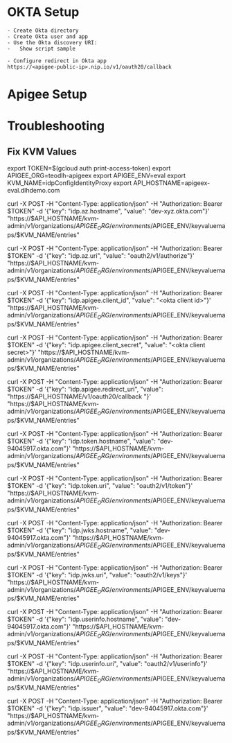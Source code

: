 # OKTA Setup
    - Create Okta directory
    - Create Okta user and app
    - Use the Okta discovery URI:
    -   Show script sample
    
    - Configure redirect in Okta app
    https://<apigee-public-ip>.nip.io/v1/oauth20/callback
    
# Apigee Setup


# Troubleshooting
## Fix KVM Values
export TOKEN=$(gcloud auth print-access-token)
export APIGEE_ORG=teodlh-apigeex
export APIGEE_ENV=eval
export KVM_NAME=idpConfigIdentityProxy
export API_HOSTNAME=apigeex-eval.dlhdemo.com

curl -X POST     -H "Content-Type: application/json"     -H "Authorization: Bearer $TOKEN"     -d '{"key": "idp.az.hostname", "value": "dev-xyz.okta.com"}'     "https://$API_HOSTNAME/kvm-admin/v1/organizations/$APIGEE_ORG/environments/$APIGEE_ENV/keyvaluemaps/$KVM_NAME/entries"

curl -X POST     -H "Content-Type: application/json"     -H "Authorization: Bearer $TOKEN"     -d '{"key": "idp.az.uri", "value": "oauth2/v1/authorize"}'     "https://$API_HOSTNAME/kvm-admin/v1/organizations/$APIGEE_ORG/environments/$APIGEE_ENV/keyvaluemaps/$KVM_NAME/entries"

curl -X POST     -H "Content-Type: application/json"     -H "Authorization: Bearer $TOKEN"     -d '{"key": "idp.apigee.client_id", "value": "<okta client id>"}'     "https://$API_HOSTNAME/kvm-admin/v1/organizations/$APIGEE_ORG/environments/$APIGEE_ENV/keyvaluemaps/$KVM_NAME/entries"

curl -X POST     -H "Content-Type: application/json"     -H "Authorization: Bearer $TOKEN"     -d '{"key": "idp.apigee.client_secret", "value": "<okta client secret>"}’ "https://$API_HOSTNAME/kvm-admin/v1/organizations/$APIGEE_ORG/environments/$APIGEE_ENV/keyvaluemaps/$KVM_NAME/entries"

curl -X POST     -H "Content-Type: application/json"     -H "Authorization: Bearer $TOKEN"     -d '{"key": “idp.apigee.redirect_uri", "value": "https://$API_HOSTNAME/v1/oauth20/callback
"}'     "https://$API_HOSTNAME/kvm-admin/v1/organizations/$APIGEE_ORG/environments/$APIGEE_ENV/keyvaluemaps/$KVM_NAME/entries"

curl -X POST     -H "Content-Type: application/json"     -H "Authorization: Bearer $TOKEN"     -d '{"key": "idp.token.hostname", "value": "dev-94045917.okta.com"}'     "https://$API_HOSTNAME/kvm-admin/v1/organizations/$APIGEE_ORG/environments/$APIGEE_ENV/keyvaluemaps/$KVM_NAME/entries"

curl -X POST     -H "Content-Type: application/json"     -H "Authorization: Bearer $TOKEN"     -d '{"key": "idp.token.uri", "value": "oauth2/v1/token"}'     "https://$API_HOSTNAME/kvm-admin/v1/organizations/$APIGEE_ORG/environments/$APIGEE_ENV/keyvaluemaps/$KVM_NAME/entries"

curl -X POST     -H "Content-Type: application/json"     -H "Authorization: Bearer $TOKEN"     -d '{"key": "idp.jwks.hostname", "value": "dev-94045917.okta.com"}'     "https://$API_HOSTNAME/kvm-admin/v1/organizations/$APIGEE_ORG/environments/$APIGEE_ENV/keyvaluemaps/$KVM_NAME/entries"

curl -X POST     -H "Content-Type: application/json"     -H "Authorization: Bearer $TOKEN"     -d '{"key": "idp.jwks.uri", "value": "oauth2/v1/keys"}'     "https://$API_HOSTNAME/kvm-admin/v1/organizations/$APIGEE_ORG/environments/$APIGEE_ENV/keyvaluemaps/$KVM_NAME/entries"

curl -X POST     -H "Content-Type: application/json"     -H "Authorization: Bearer $TOKEN"     -d '{"key": "idp.userinfo.hostname", "value": "dev-94045917.okta.com"}'     "https://$API_HOSTNAME/kvm-admin/v1/organizations/$APIGEE_ORG/environments/$APIGEE_ENV/keyvaluemaps/$KVM_NAME/entries"

curl -X POST     -H "Content-Type: application/json"     -H "Authorization: Bearer $TOKEN"     -d '{"key": "idp.userinfo.uri", "value": "oauth2/v1/userinfo"}'     "https://$API_HOSTNAME/kvm-admin/v1/organizations/$APIGEE_ORG/environments/$APIGEE_ENV/keyvaluemaps/$KVM_NAME/entries"

curl -X POST     -H "Content-Type: application/json"     -H "Authorization: Bearer $TOKEN"     -d '{"key": "idp.issuer", "value": "dev-94045917.okta.com"}'     "https://$API_HOSTNAME/kvm-admin/v1/organizations/$APIGEE_ORG/environments/$APIGEE_ENV/keyvaluemaps/$KVM_NAME/entries"

